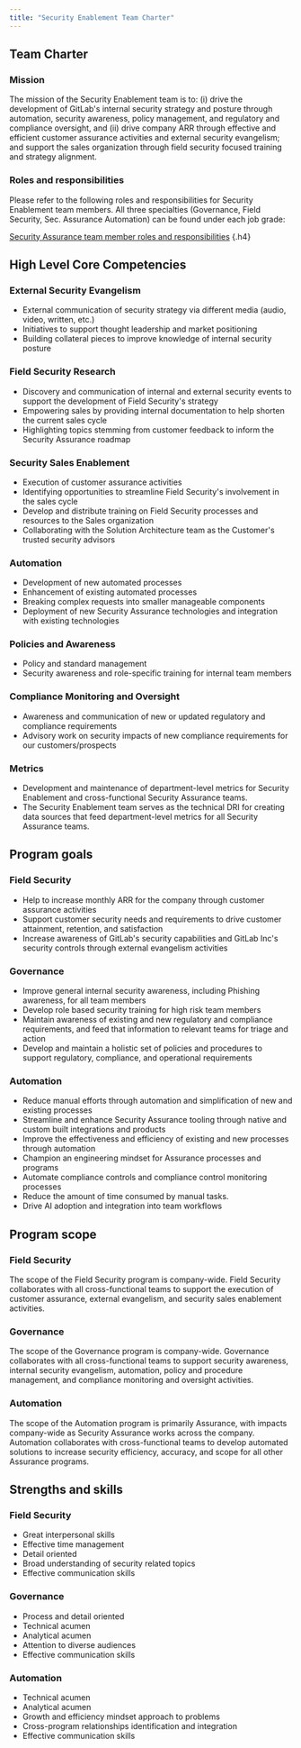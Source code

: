 ```yaml
---
title: "Security Enablement Team Charter"
---
```


## Team Charter

### Mission

The mission of the Security Enablement team is to: (i) drive the development of GitLab's internal security strategy and posture through automation, security awareness, policy management, and regulatory and compliance oversight, and (ii) drive company ARR through effective and efficient customer assurance activities and external security evangelism; and support the sales organization through field security focused training and strategy alignment.

### Roles and responsibilities

Please refer to the following roles and responsibilities for Security Enablement team members. All three specialties (Governance, Field Security, Sec. Assurance Automation) can be found under each job grade:

[Security Assurance team member roles and responsibilities](/job-families/security/security-assurance-job-family/)
{.h4}

## High Level Core Competencies

### External Security Evangelism

- External communication of security strategy via different media (audio, video, written, etc.)
- Initiatives to support thought leadership and market positioning
- Building collateral pieces to improve knowledge of internal security posture

### Field Security Research

- Discovery and communication of internal and external security events to support the development of Field Security's strategy
- Empowering sales by providing internal documentation to help shorten the current sales cycle
- Highlighting topics stemming from customer feedback to inform the Security Assurance roadmap

### Security Sales Enablement

- Execution of customer assurance activities
- Identifying opportunities to streamline Field Security's involvement in the sales cycle
- Develop and distribute training on Field Security processes and resources to the Sales organization
- Collaborating with the Solution Architecture team as the Customer's trusted security advisors

### Automation

- Development of new automated processes
- Enhancement of existing automated processes
- Breaking complex requests into smaller manageable components
- Deployment of new Security Assurance technologies and integration with existing technologies

### Policies and Awareness

- Policy and standard management
- Security awareness and role-specific training for internal team members

### Compliance Monitoring and Oversight

- Awareness and communication of new or updated regulatory and compliance requirements
- Advisory work on security impacts of new compliance requirements for our customers/prospects

### Metrics

- Development and maintenance of department-level metrics for Security Enablement and cross-functional Security Assurance teams.
- The Security Enablement team serves as the technical DRI for creating data sources that feed department-level metrics for all Security Assurance teams.

## Program goals

### Field Security

- Help to increase monthly ARR for the company through customer assurance activities
- Support customer security needs and requirements to drive customer attainment, retention, and satisfaction
- Increase awareness of GitLab's security capabilities and GitLab Inc's security controls through external evangelism activities

### Governance

- Improve general internal security awareness, including Phishing awareness, for all team members
- Develop role based security training for high risk team members
- Maintain awareness of existing and new regulatory and compliance requirements, and feed that information to relevant teams for triage and action
- Develop and maintain a holistic set of policies and procedures to support regulatory, compliance, and operational requirements

### Automation

- Reduce manual efforts through automation and simplification of new and existing processes
- Streamline and enhance Security Assurance tooling through native and custom built integrations and products
- Improve the effectiveness and efficiency of existing and new processes through automation
- Champion an engineering mindset for Assurance processes and programs
- Automate compliance controls and compliance control monitoring processes
- Reduce the amount of time consumed by manual tasks.
- Drive AI adoption and integration into team workflows

## Program scope

### Field Security

The scope of the Field Security program is company-wide. Field Security collaborates with all cross-functional teams to support the execution of customer assurance, external evangelism, and security sales enablement activities.

### Governance

The scope of the Governance program is company-wide. Governance collaborates with all cross-functional teams to support security awareness, internal security evangelism, automation, policy and procedure management, and compliance monitoring and oversight activities.

### Automation

The scope of the Automation program is primarily Assurance, with impacts company-wide as Security Assurance works across the company. Automation collaborates with cross-functional teams to develop automated solutions to increase security efficiency, accuracy, and scope for all other Assurance programs.

## Strengths and skills

### Field Security

- Great interpersonal skills
- Effective time management
- Detail oriented
- Broad understanding of security related topics
- Effective communication skills

### Governance

- Process and detail oriented
- Technical acumen
- Analytical acumen
- Attention to diverse audiences
- Effective communication skills

### Automation

- Technical acumen
- Analytical acumen
- Growth and efficiency mindset approach to problems
- Cross-program relationships identification and integration
- Effective communication skills

